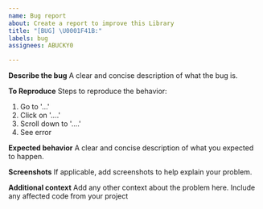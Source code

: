 ```yaml
---
name: Bug report
about: Create a report to improve this Library
title: "[BUG] \U0001F41B:"
labels: bug
assignees: ABUCKY0

---
```


**Describe the bug**
A clear and concise description of what the bug is.

**To Reproduce**
Steps to reproduce the behavior:
1. Go to '...'
2. Click on '....'
3. Scroll down to '....'
4. See error

**Expected behavior**
A clear and concise description of what you expected to happen.

**Screenshots**
If applicable, add screenshots to help explain your problem.

**Additional context**
Add any other context about the problem here. Include any affected code from your project
